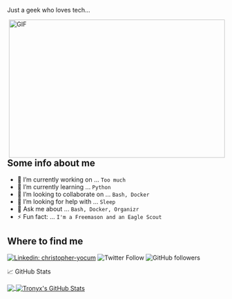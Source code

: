 Just a geek who loves tech...

<img align="right" alt="GIF" src="https://github.com/abhisheknaiidu/abhisheknaiidu/blob/master/code.gif?raw=true" width="500" height="320" />

## Some info about me

- 🔭 I’m currently working on ... `Too much`
- 🌱 I’m currently learning ... `Python`
- 👯 I’m looking to collaborate on ... `Bash, Docker`
- 🤔 I’m looking for help with ... `Sleep`
- 💬 Ask me about ... `Bash, Docker, Organizr`
- ⚡ Fun fact: ... `I'm a Freemason and an Eagle Scout`

## Where to find me

[![Linkedin: christopher-yocum](https://img.shields.io/badge/-ChrisYocum-blue?style=flat-square&logo=Linkedin&logoColor=white&link=https://www.linkedin.com/in/christopher-yocum/)](https://www.linkedin.com/in/christopher-yocum/)
![Twitter Follow](https://img.shields.io/twitter/follow/tronyx86?label=Follow&style=social)
![GitHub followers](https://img.shields.io/github/followers/tronyx?label=Follow&style=social)

&#x1f4c8; GitHub Stats

<a href="https://github.com/tronyx/tronyx">
  <img align="center" src="https://github-readme-stats.vercel.app/api/top-langs/?username=tronyx&hide=java,html,css&theme=nightowl" />
</a>
<a href="https://github.com/tronyx/tronyx">
  <img align="center" src="https://github-readme-stats.vercel.app/api?username=tronyx&count_private=true&show_icons=true&theme=nightowl" alt="Tronyx's GitHub Stats" />
</a>
